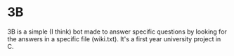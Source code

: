 # 3B
3B is a simple (I think) bot made to answer specific questions by looking for the answers in a specific file (wiki.txt). It's a first year university project in C.
